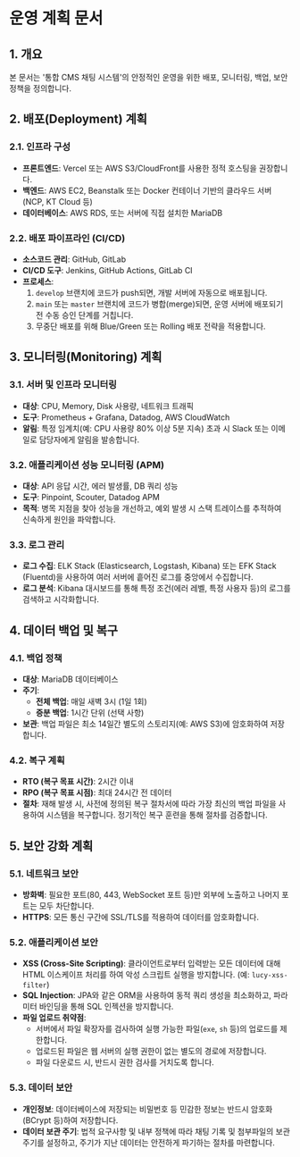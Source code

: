 # 운영 계획 문서

## 1. 개요

본 문서는 '통합 CMS 채팅 시스템'의 안정적인 운영을 위한 배포, 모니터링, 백업, 보안 정책을 정의합니다.

## 2. 배포(Deployment) 계획

### 2.1. 인프라 구성

- **프론트엔드**: Vercel 또는 AWS S3/CloudFront를 사용한 정적 호스팅을 권장합니다.
- **백엔드**: AWS EC2, Beanstalk 또는 Docker 컨테이너 기반의 클라우드 서버 (NCP, KT Cloud 등)
- **데이터베이스**: AWS RDS, 또는 서버에 직접 설치한 MariaDB

### 2.2. 배포 파이프라인 (CI/CD)

- **소스코드 관리**: GitHub, GitLab
- **CI/CD 도구**: Jenkins, GitHub Actions, GitLab CI
- **프로세스**:
  1. `develop` 브랜치에 코드가 push되면, 개발 서버에 자동으로 배포됩니다.
  2. `main` 또는 `master` 브랜치에 코드가 병합(merge)되면, 운영 서버에 배포되기 전 수동 승인 단계를 거칩니다.
  3. 무중단 배포를 위해 Blue/Green 또는 Rolling 배포 전략을 적용합니다.

## 3. 모니터링(Monitoring) 계획

### 3.1. 서버 및 인프라 모니터링

- **대상**: CPU, Memory, Disk 사용량, 네트워크 트래픽
- **도구**: Prometheus + Grafana, Datadog, AWS CloudWatch
- **알림**: 특정 임계치(예: CPU 사용량 80% 이상 5분 지속) 초과 시 Slack 또는 이메일로 담당자에게 알림을 발송합니다.

### 3.2. 애플리케이션 성능 모니터링 (APM)

- **대상**: API 응답 시간, 에러 발생률, DB 쿼리 성능
- **도구**: Pinpoint, Scouter, Datadog APM
- **목적**: 병목 지점을 찾아 성능을 개선하고, 예외 발생 시 스택 트레이스를 추적하여 신속하게 원인을 파악합니다.

### 3.3. 로그 관리

- **로그 수집**: ELK Stack (Elasticsearch, Logstash, Kibana) 또는 EFK Stack (Fluentd)을 사용하여 여러 서버에 흩어진 로그를 중앙에서 수집합니다.
- **로그 분석**: Kibana 대시보드를 통해 특정 조건(에러 레벨, 특정 사용자 등)의 로그를 검색하고 시각화합니다.

## 4. 데이터 백업 및 복구

### 4.1. 백업 정책

- **대상**: MariaDB 데이터베이스
- **주기**:
  - **전체 백업**: 매일 새벽 3시 (1일 1회)
  - **증분 백업**: 1시간 단위 (선택 사항)
- **보관**: 백업 파일은 최소 14일간 별도의 스토리지(예: AWS S3)에 암호화하여 저장합니다.

### 4.2. 복구 계획

- **RTO (복구 목표 시간)**: 2시간 이내
- **RPO (복구 목표 시점)**: 최대 24시간 전 데이터
- **절차**: 재해 발생 시, 사전에 정의된 복구 절차서에 따라 가장 최신의 백업 파일을 사용하여 시스템을 복구합니다. 정기적인 복구 훈련을 통해 절차를 검증합니다.

## 5. 보안 강화 계획

### 5.1. 네트워크 보안

- **방화벽**: 필요한 포트(80, 443, WebSocket 포트 등)만 외부에 노출하고 나머지 포트는 모두 차단합니다.
- **HTTPS**: 모든 통신 구간에 SSL/TLS를 적용하여 데이터를 암호화합니다.

### 5.2. 애플리케이션 보안

- **XSS (Cross-Site Scripting)**: 클라이언트로부터 입력받는 모든 데이터에 대해 HTML 이스케이프 처리를 하여 악성 스크립트 실행을 방지합니다. (예: `lucy-xss-filter`)
- **SQL Injection**: JPA와 같은 ORM을 사용하여 동적 쿼리 생성을 최소화하고, 파라미터 바인딩을 통해 SQL 인젝션을 방지합니다.
- **파일 업로드 취약점**:
  - 서버에서 파일 확장자를 검사하여 실행 가능한 파일(`exe`, `sh` 등)의 업로드를 제한합니다.
  - 업로드된 파일은 웹 서버의 실행 권한이 없는 별도의 경로에 저장합니다.
  - 파일 다운로드 시, 반드시 권한 검사를 거치도록 합니다.

### 5.3. 데이터 보안

- **개인정보**: 데이터베이스에 저장되는 비밀번호 등 민감한 정보는 반드시 암호화(BCrypt 등)하여 저장합니다.
- **데이터 보관 주기**: 법적 요구사항 및 내부 정책에 따라 채팅 기록 및 첨부파일의 보관 주기를 설정하고, 주기가 지난 데이터는 안전하게 파기하는 절차를 마련합니다.
